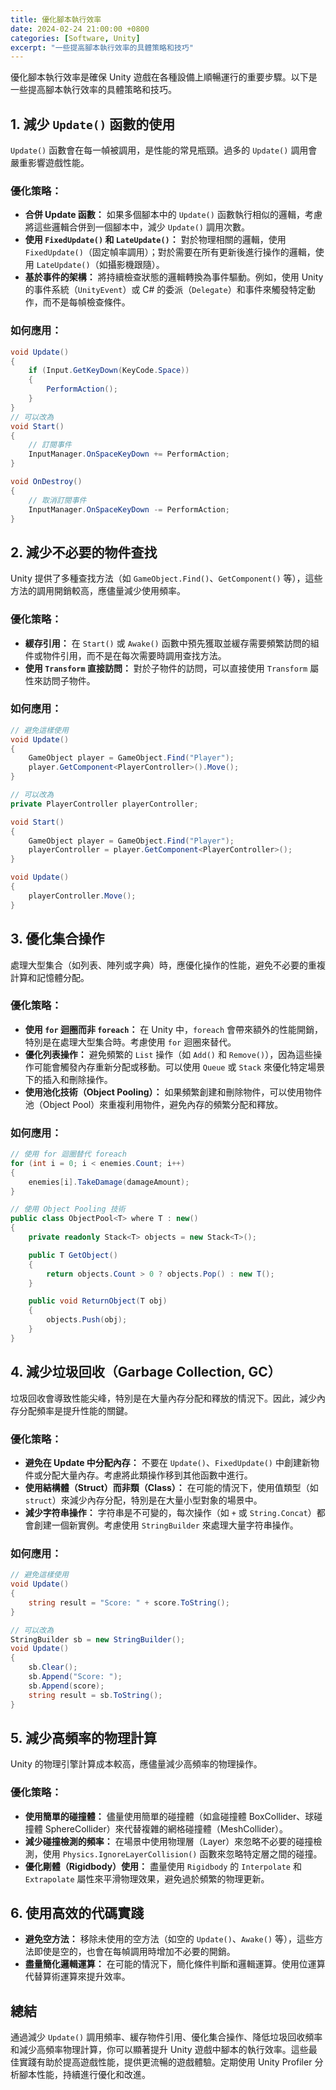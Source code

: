 ```yaml
---
title: 優化腳本執行效率
date: 2024-02-24 21:00:00 +0800
categories: [Software, Unity]
excerpt: "一些提高腳本執行效率的具體策略和技巧"
---
```


優化腳本執行效率是確保 Unity 遊戲在各種設備上順暢運行的重要步驟。以下是一些提高腳本執行效率的具體策略和技巧。

## **1. 減少 `Update()` 函數的使用**

`Update()` 函數會在每一幀被調用，是性能的常見瓶頸。過多的 `Update()` 調用會嚴重影響遊戲性能。

### **優化策略：**

- **合併 Update 函數：** 如果多個腳本中的 `Update()` 函數執行相似的邏輯，考慮將這些邏輯合併到一個腳本中，減少 `Update()` 調用次數。
- **使用 `FixedUpdate()` 和 `LateUpdate()`：** 對於物理相關的邏輯，使用 `FixedUpdate()`（固定幀率調用）；對於需要在所有更新後進行操作的邏輯，使用 `LateUpdate()`（如攝影機跟隨）。
- **基於事件的架構：** 將持續檢查狀態的邏輯轉換為事件驅動。例如，使用 Unity 的事件系統（`UnityEvent`）或 C# 的委派（`Delegate`）和事件來觸發特定動作，而不是每幀檢查條件。

### **如何應用：**

```csharp
void Update()
{
    if (Input.GetKeyDown(KeyCode.Space))
    {
        PerformAction();
    }
}
// 可以改為
void Start()
{
    // 訂閱事件
    InputManager.OnSpaceKeyDown += PerformAction;
}

void OnDestroy()
{
    // 取消訂閱事件
    InputManager.OnSpaceKeyDown -= PerformAction;
}
```

## **2. 減少不必要的物件查找**

Unity 提供了多種查找方法（如 `GameObject.Find()`、`GetComponent()` 等），這些方法的調用開銷較高，應儘量減少使用頻率。

### **優化策略：**

- **緩存引用：** 在 `Start()` 或 `Awake()` 函數中預先獲取並緩存需要頻繁訪問的組件或物件引用，而不是在每次需要時調用查找方法。
- **使用 `Transform` 直接訪問：** 對於子物件的訪問，可以直接使用 `Transform` 屬性來訪問子物件。

### **如何應用：**

```csharp
// 避免這樣使用
void Update()
{
    GameObject player = GameObject.Find("Player");
    player.GetComponent<PlayerController>().Move();
}

// 可以改為
private PlayerController playerController;

void Start()
{
    GameObject player = GameObject.Find("Player");
    playerController = player.GetComponent<PlayerController>();
}

void Update()
{
    playerController.Move();
}
```

## **3. 優化集合操作**

處理大型集合（如列表、陣列或字典）時，應優化操作的性能，避免不必要的重複計算和記憶體分配。

### **優化策略：**

- **使用 `for` 迴圈而非 `foreach`：** 在 Unity 中，`foreach` 會帶來額外的性能開銷，特別是在處理大型集合時。考慮使用 `for` 迴圈來替代。
- **優化列表操作：** 避免頻繁的 `List` 操作（如 `Add()` 和 `Remove()`），因為這些操作可能會觸發內存重新分配或移動。可以使用 `Queue` 或 `Stack` 來優化特定場景下的插入和刪除操作。
- **使用池化技術（Object Pooling）：** 如果頻繁創建和刪除物件，可以使用物件池（Object Pool）來重複利用物件，避免內存的頻繁分配和釋放。

### **如何應用：**

```csharp
// 使用 for 迴圈替代 foreach
for (int i = 0; i < enemies.Count; i++)
{
    enemies[i].TakeDamage(damageAmount);
}

// 使用 Object Pooling 技術
public class ObjectPool<T> where T : new()
{
    private readonly Stack<T> objects = new Stack<T>();

    public T GetObject()
    {
        return objects.Count > 0 ? objects.Pop() : new T();
    }

    public void ReturnObject(T obj)
    {
        objects.Push(obj);
    }
}
```

## **4. 減少垃圾回收（Garbage Collection, GC）**

垃圾回收會導致性能尖峰，特別是在大量內存分配和釋放的情況下。因此，減少內存分配頻率是提升性能的關鍵。

### **優化策略：**

- **避免在 Update 中分配內存：** 不要在 `Update()`、`FixedUpdate()` 中創建新物件或分配大量內存。考慮將此類操作移到其他函數中進行。
- **使用結構體（Struct）而非類（Class）：** 在可能的情況下，使用值類型（如 `struct`）來減少內存分配，特別是在大量小型對象的場景中。
- **減少字符串操作：** 字符串是不可變的，每次操作（如 `+` 或 `String.Concat`）都會創建一個新實例。考慮使用 `StringBuilder` 來處理大量字符串操作。

### **如何應用：**

```csharp
// 避免這樣使用
void Update()
{
    string result = "Score: " + score.ToString();
}

// 可以改為
StringBuilder sb = new StringBuilder();
void Update()
{
    sb.Clear();
    sb.Append("Score: ");
    sb.Append(score);
    string result = sb.ToString();
}
```

## **5. 減少高頻率的物理計算**

Unity 的物理引擎計算成本較高，應儘量減少高頻率的物理操作。

### **優化策略：**

- **使用簡單的碰撞體：** 儘量使用簡單的碰撞體（如盒碰撞體 BoxCollider、球碰撞體 SphereCollider）來代替複雜的網格碰撞體（MeshCollider）。
- **減少碰撞檢測的頻率：** 在場景中使用物理層（Layer）來忽略不必要的碰撞檢測，使用 `Physics.IgnoreLayerCollision()` 函數來忽略特定層之間的碰撞。
- **優化剛體（Rigidbody）使用：** 盡量使用 `Rigidbody` 的 `Interpolate` 和 `Extrapolate` 屬性來平滑物理效果，避免過於頻繁的物理更新。

## **6. 使用高效的代碼實踐**

- **避免空方法：** 移除未使用的空方法（如空的 `Update()`、`Awake()` 等），這些方法即使是空的，也會在每幀調用時增加不必要的開銷。
- **盡量簡化邏輯運算：** 在可能的情況下，簡化條件判斷和邏輯運算。使用位運算代替算術運算來提升效率。

## **總結**

通過減少 `Update()` 調用頻率、緩存物件引用、優化集合操作、降低垃圾回收頻率和減少高頻率物理計算，你可以顯著提升 Unity 遊戲中腳本的執行效率。這些最佳實踐有助於提高遊戲性能，提供更流暢的遊戲體驗。定期使用 Unity Profiler 分析腳本性能，持續進行優化和改進。
